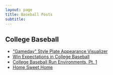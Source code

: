 ```yaml
---
layout: page
title: Baseball Posts
subtitle:
---
```


## College Baseball
* ["Gameday" Style Plate Appearance Visualizer](https://milesok.github.io/2019-10-22-gameday-style-plate-appearance-visualizer/)
* [Win Expectations in College Baseball](https://milesok.github.io/2019-08-01-win-expectations-in-college-baseball/)
* [College Baseball Run Environments, Pt. 1](https://milesok.github.io/2019-07-30-college-baseball-run-environments-pt-1/)
* [Home Sweet Home](https://milesok.github.io/2019-07-25-home-sweet-home/)